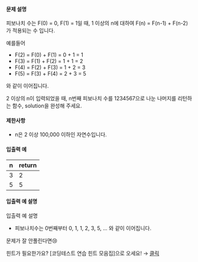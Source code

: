 
#### 문제 설명
피보나치 수는 F(0) = 0, F(1) = 1일 때, 1 이상의 n에 대하여 F(n) = F(n-1) + F(n-2) 가 적용되는 수 입니다.

예를들어

* F(2) = F(0) + F(1) = 0 + 1 = 1
* F(3) = F(1) + F(2) = 1 + 1 = 2
* F(4) = F(2) + F(3) = 1 + 2 = 3
* F(5) = F(3) + F(4) = 2 + 3 = 5
  
와 같이 이어집니다.

2 이상의 n이 입력되었을 때, n번째 피보나치 수를 1234567으로 나눈 나머지를 리턴하는 함수, solution을 완성해 주세요.

#### 제한사항
* n은 2 이상 100,000 이하인 자연수입니다.
  
#### 입출력 예
|n|	return|
|-|-|
|3|	2|
|5|	5|

#### 입출력 예 설명
입출력 예 설명
* 피보나치수는 0번째부터 0, 1, 1, 2, 3, 5, ... 와 같이 이어집니다.
  
문제가 잘 안풀린다면😢

힌트가 필요한가요? [코딩테스트 연습 힌트 모음집]으로 오세요! → [클릭](https://school.programmers.co.kr/learn/courses/14743/14743-%EC%BD%94%EB%94%A9%ED%85%8C%EC%8A%A4%ED%8A%B8-%EC%97%B0%EC%8A%B5-%ED%9E%8C%ED%8A%B8-%EB%AA%A8%EC%9D%8C%EC%A7%91?itm_content=lesson12945) 